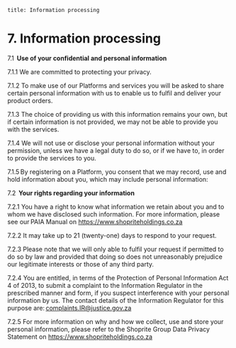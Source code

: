 ```meta
title: Information processing
```

# 7. Information processing

7.1  **Use of your confidential and personal information**

7.1.1 We are committed to protecting your privacy.  

7.1.2 To make use of our Platforms and services you will be asked to share certain personal information with us to enable us to fulfil and deliver your product orders. 

7.1.3 The choice of providing us with this information remains your own, but if certain information is not provided, we may not be able to provide you with the services. 

7.1.4 We will not use or disclose your personal information without your permission, unless we have a legal duty to do so, or if we have to, in order to provide the services to you. 

7.1.5 By registering on a Platform, you consent that we may record, use and hold information about you, which may include personal information: 

7.2  **Your rights regarding your information** 

7.2.1 You have a right to know what information we retain about you and to whom we have disclosed such information. For more information, please see our PAIA Manual on https://www.shopriteholdings.co.za 

7.2.2 It may take up to 21 (twenty-one) days to respond to your request. 

7.2.3 Please note that we will only able to fulfil your request if permitted to do so by law and provided that doing so does not unreasonably prejudice our legitimate interests or those of any third party. 

7.2.4 You are entitled, in terms of the Protection of Personal Information Act 4 of 2013, to submit a complaint to the Information Regulator in the prescribed manner and form, if you suspect interference with your personal information by us. The contact details of the Information Regulator for this purpose are: complaints.IR@justice.gov.za  

7.2.5 For more information on why and how we collect, use and store your personal information, please refer to the Shoprite Group Data Privacy Statement on https://www.shopriteholdings.co.za 